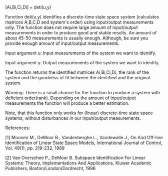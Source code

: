 [Ai,Bi,Ci,Di] = deti(u,y)  

Function deti(u,y) identifies a discrete-time state space system (calculates matrices A,B,C,D and system's order) using input/output measurements only. The function does not require large amount of input/output measurements in order to produce good and stable results. An amount of about 45-50 measurements is usually enough. Although, be sure you provide enough amount of input/output measurements.

Input argument u: Input measurements of the system we want to identify.

Input argument y: Output measurements of the system we want to identify.

The function returns the identified matrices Ai,Bi,Ci,Di, the rank of the system and the goodness of fit between the identified and the original system.

Warning: There is a small chance for the function to produce a system with deficient order(rank). Depending on the amount of input/output measurements the function will produce a better estimation.

Note, that this function only works for (linear) discrete-time state space systems, without disturbances in our input/output measurements.

References:

[1] Moonen M., DeMoor B., Vandenberghe L., Vandewalle J., On And Off-line
Identification of Linear State Space Models, International Journal of Control,
Vol. 49(1), pp. 219-232, 1989

[2] Van Overschee P., DeMoor B. Subspace Identification For Linear Systems:
Theory, Implementations And Applications, Kluwer Academic Publishers,
Boston/London/Dordrecht, 1996
